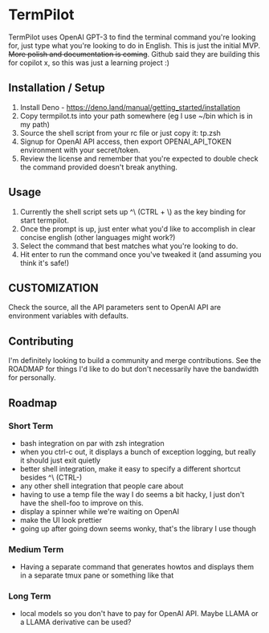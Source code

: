# TermPilot

TermPilot uses OpenAI GPT-3 to find the terminal command you're looking for, just type what you're looking to do in English. This is just the initial MVP. ~~More polish and documentation is coming~~. Github said they are building this for copilot x, so this was just a learning project :)

## Installation / Setup 

1. Install Deno - https://deno.land/manual/getting_started/installation
2. Copy termpilot.ts into your path somewhere (eg I use ~/bin which is in my path)
3. Source the shell script from your rc file or just copy it: tp.zsh 
4. Signup for OpenAI API access, then export OPENAI_API_TOKEN environment with your secret/token.
5. Review the license and remember that you're expected to double check the command provided doesn't break anything.

## Usage

1. Currently the shell script sets up ^\ (CTRL + \\) as the key binding for start termpilot.
2. Once the prompt is up, just enter what you'd like to accomplish in clear concise english (other languages might work?)
3. Select the command that best matches what you're looking to do.
4. Hit enter to run the command once you've tweaked it (and assuming you think it's safe!)

## CUSTOMIZATION

Check the source, all the API parameters sent to OpenAI API are environment variables with defaults.


## Contributing

I'm definitely looking to build a community and merge contributions. See the ROADMAP for things I'd like to do but don't necessarily have the bandwidth for personally.

## Roadmap

### Short Term

* bash integration on par with zsh integration
* when you ctrl-c out, it displays a bunch of exception logging, but really it should just exit quietly
* better shell integration, make it easy to specify a different shortcut besides ^\ (CTRL-\)
* any other shell integration that people care about
* having to use a temp file the way I do seems a bit hacky, I just don't have the shell-foo to improve on this.
* display a spinner while we're waiting on OpenAI
* make the UI look prettier
* going up after going down seems wonky, that's the library I use though

### Medium Term

* Having a separate command that generates howtos and displays them in a separate tmux pane or something like that

### Long Term

* local models so you don't have to pay for OpenAI API. Maybe LLAMA or a LLAMA derivative can be used? 
